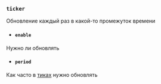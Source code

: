 ### `ticker`

Обновление каждый раз в какой-то промежуток времени

- #### `enable`

Нужно ли обновлять

- #### `period`

Как часто в [тиках](https://ru.minecraft.wiki/w/%D0%A2%D0%B0%D0%BA%D1%82) нужно обновлять
